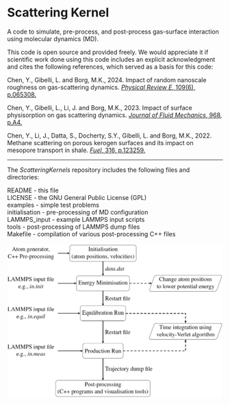 # Scattering Kernel

A code to simulate, pre-process, and post-process gas-surface interaction using molecular dynamics (MD).

This code is open source and provided freely. We would appreciate it if scientific work done using this code includes an explicit acknowledgment and cites the following references, which served as a basis for this code:

Chen, Y., Gibelli, L. and Borg, M.K., 2024. Impact of random nanoscale roughness on gas-scattering dynamics. [*Physical Review E*, 109(6), p.065308.](https://journals.aps.org/pre/abstract/10.1103/PhysRevE.109.065308)

Chen, Y., Gibelli, L., Li, J. and Borg, M.K., 2023. Impact of surface physisorption on gas scattering dynamics. [*Journal of Fluid Mechanics*, 968, p.A4.](https://www.cambridge.org/core/journals/journal-of-fluid-mechanics/article/impact-of-surface-physisorption-on-gas-scattering-dynamics/F5365B8E1F4B8B7ECADC44DC1766B5B8)

Chen, Y., Li, J., Datta, S., Docherty, S.Y., Gibelli, L. and Borg, M.K., 2022. Methane scattering on porous kerogen surfaces and its impact on mesopore transport in shale. [*Fuel*, 316, p.123259.](https://www.sciencedirect.com/science/article/abs/pii/S0016236122001284)

----------------------------------------------------------------------
The *ScatteringKernels* repository includes the following files and directories:

README             - this file      
LICENSE            - the GNU General Public License (GPL)       
examples           - simple test problems       
initialisation     - pre-processing of MD configuration         
LAMMPS_input       - example LAMMPS input scripts       
tools              - post-processing of LAMMPS dump files       
Makefile           - compilation of various post-processing C++ files       

![Flowchart showing the steps involved in an MD simulation of gas-surface interactions using LAMMPS.](FlowChart.png)